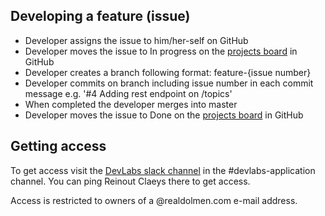 ## Developing a feature (issue)

* Developer assigns the issue to him/her-self on GitHub
* Developer moves the issue to In progress on the [projects board](https://github.com/bumbolt/devlabs/projects) in GitHub
* Developer creates a branch following format: feature-{issue number}
* Developer commits on branch including issue number in each commit message e.g. '#4 Adding rest endpoint on /topics'
* When completed the developer merges into master
* Developer moves the issue to Done on the [projects board](https://github.com/bumbolt/devlabs/projects) in GitHub

## Getting access

To get access visit the [DevLabs slack channel](r-devlabs.slack.com) in the #devlabs-application channel. You can ping Reinout Claeys there to get access. 

Access is restricted to owners of a @realdolmen.com e-mail address. 
 
